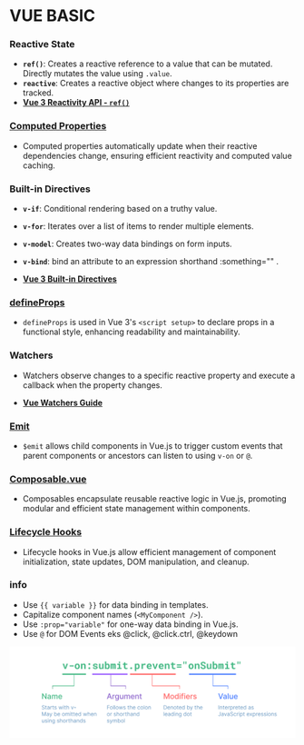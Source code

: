 # VUE BASIC

### Reactive State

- **`ref()`**: Creates a reactive reference to a value that can be mutated. Directly mutates the value using `.value`.
- **`reactive`**: Creates a reactive object where changes to its properties are tracked.
- **[Vue 3 Reactivity API - `ref()`](https://vuejs.org/api/reactivity-core.html#ref)**

### [Computed Properties](components/Computed.vue)

- Computed properties automatically update when their reactive dependencies change, ensuring efficient reactivity and computed value caching.

### Built-in Directives

- **`v-if`**: Conditional rendering based on a truthy value.
- **`v-for`**: Iterates over a list of items to render multiple elements.
- **`v-model`**: Creates two-way data bindings on form inputs.
- **`v-bind`**: bind an attribute to an expression shorthand :something="" .

- **[Vue 3 Built-in Directives](https://vuejs.org/api/built-in-directives.html#v-for)**

### [defineProps](components/DefineProps.vue)

- `defineProps` is used in Vue 3's `<script setup>` to declare props in a functional style, enhancing readability and maintainability.

### Watchers

- Watchers observe changes to a specific reactive property and execute a callback when the property changes.

- **[Vue Watchers Guide](https://vuejs.org/guide/essentials/watchers.html#watchers)**

### [Emit](components/Emit.vue)

- `$emit` allows child components in Vue.js to trigger custom events that parent components or ancestors can listen to using `v-on` or `@`.

### [Composable.vue](components/Composables/useItem.ts)

- Composables encapsulate reusable reactive logic in Vue.js, promoting modular and efficient state management within components.

### [Lifecycle Hooks](components/LifeCycleHooks.vue)

- Lifecycle hooks in Vue.js allow efficient management of component initialization, state updates, DOM manipulation, and cleanup.

### info



- Use `{{ variable }}` for data binding in templates.
- Capitalize component names (`<MyComponent />`).
- Use `:prop="variable"` for one-way data binding in Vue.js.
- Use `@` for DOM Events eks @click, @click.ctrl, @keydown 

![img.png](img.png)



    

